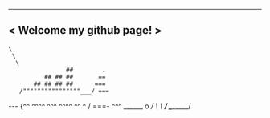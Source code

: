  _________________________
< Welcome my github page! >
 -------------------------
    \
     \
      \
                    ##        .
              ## ## ##       ==
           ## ## ## ##      ===
       /""""""""""""""""___/ ===
  --- {^^ ^^^^ ^^^ ^^^^ ^^ ^ /  ===- ^^^
       \______ o          __/
        \    \        __/
          \____\______/
